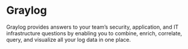 # Graylog

Graylog provides answers to your team’s security, application, and IT infrastructure questions by enabling you to combine, enrich, correlate, query, and visualize all your log data in one place.
